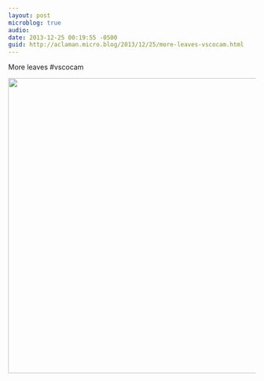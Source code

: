 ```yaml
---
layout: post
microblog: true
audio: 
date: 2013-12-25 00:19:55 -0500
guid: http://aclaman.micro.blog/2013/12/25/more-leaves-vscocam.html
---
```

More leaves #vscocam

<img src="http://micro.alexclaman.com/uploads/2018/6a5c398667.jpg" width="600" height="600" />
